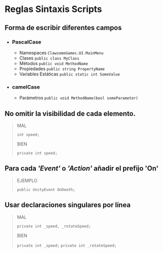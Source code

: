 # Reglas Sintaxis Scripts

## Forma de escribir diferentes campos

* ### PascalCase 

  * Namespaces            `ClawsomeGames.UI.MainMenu`
  * Clases                `public class MyClass` 
  * Métodos               `public void MethodName`
  * Propiedades           `public string PropertyName`
  * Variables Estáticas   `public static int SomeValue`

* ### camelCase

  * Parámetros            `public void MethodName(bool someParameter)`


## No omitir la visibilidad de cada elemento. 

>MAL
>
>`int speed;`
>
>BIEN
>
>`private int speed;`


## Para cada ***'Event'*** o ***'Action'*** añadir el prefijo 'On'

>EJEMPLO
>
>`public UnityEvent OnDeath;`


## Usar declaraciones singulares por línea

>MAL
>
>`private int _speed, _rotateSpeed;`
>
>BIEN
>
>`private int _speed;`
>`private int _rotateSpeed;`

